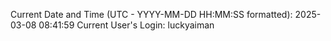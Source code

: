 Current Date and Time (UTC - YYYY-MM-DD HH:MM:SS formatted): 2025-03-08 08:41:59
Current User's Login: luckyaiman
